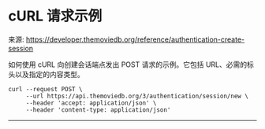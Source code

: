 # cURL 请求示例

来源: https://developer.themoviedb.org/reference/authentication-create-session

如何使用 cURL 向创建会话端点发出 POST 请求的示例。它包括 URL、必需的标头以及指定的内容类型。

```shell
curl --request POST \
     --url https://api.themoviedb.org/3/authentication/session/new \
     --header 'accept: application/json' \
     --header 'content-type: application/json'
```

--------------------------------
